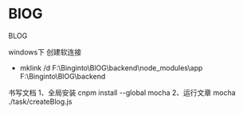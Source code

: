 # BlOG
BLOG

windows下 创建软连接
- mklink /d  F:\Binginto\BlOG\backend\node_modules\app F:\Binginto\BlOG\backend


书写文档
1、全局安装
cnpm install --global mocha
2、运行文章
mocha ./task/createBlog.js
